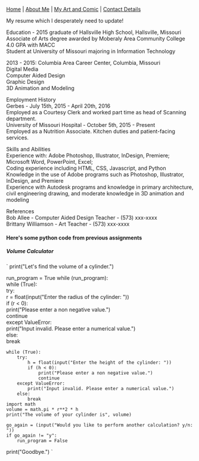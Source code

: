 [Home](README.md) | [About Me](aboutme.md) | [My Art and Comic](art.md) | [Contact Details](contact.md)

My resume which I desperately need to update!

Education - 
2015 graduate of Hallsville High School, Hallsville, Missouri   
Associate of Arts degree awarded by Moberaly Area Community College  
4.0 GPA with MACC  
Student at University of Missouri majoring in Information Technology  

2013 - 2015: Columbia Area Career Center, Columbia, Missouri  
Digital Media  
Computer Aided Design  
Graphic Design  
3D Animation and Modeling  

Employment History  
Gerbes - July 15th, 2015 - April 20th, 2016  
Employed as a Courtesy Clerk and worked part time as head of Scanning department.  
University of Missouri Hospital - October 5th, 2015 - Present  
Employed as a Nutrition Associate. Kitchen duties and patient-facing services.  

Skills and Abilities  
Experience with: Adobe Photoshop, Illustrator, InDesign, Premiere; Microsoft Word, PowerPoint, Excel;  
Coding experience including HTML, CSS, Javascript, and Python  
Knowledge in the use of Adobe programs such as Photoshop, Illustrator, InDesign, and Premiere  
Experience with Autodesk programs and knowledge in primary architecture, civil engineering drawing, and moderate knowledge in 3D animation and modeling  

References  
Bob Allee - Computer Aided Design Teacher - (573) xxx-xxxx  
Brittany Williamson - Art Teacher - (573) xxx-xxxx  

#### Here's some python code from previous assignments

##### Volume Calculator
` print("Let\'s find the volume of a cylinder.")

run_program = True
while (run_program):  
    while (True):  
        try:  
            r = float(input("Enter the radius of the cylinder: "))  
            if (r < 0):  
                print("Please enter a non negative value.")  
                continue  
        except ValueError:  
            print("Input invalid. Please enter a numerical value.")  
        else:  
            break  

    while (True):  
        try:  
            h = float(input("Enter the height of the cylinder: "))  
            if (h < 0):  
                print("Please enter a non negative value.")  
                continue  
        except ValueError:  
            print("Input invalid. Please enter a numerical value.")  
        else:  
            break  
    import math  
    volume = math.pi * r**2 * h  
    print("The volume of your cylinder is", volume)  

    go_again = (input("Would you like to perform another calculation? y/n: "))  
    if go_again != "y":  
        run_program = False  
print("Goodbye.") `
